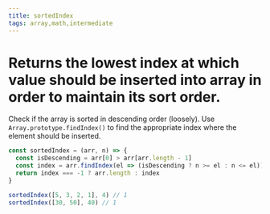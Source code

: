 ```yaml
---
title: sortedIndex
tags: array,math,intermediate
---
```


# Returns the lowest index at which value should be inserted into array in order to maintain its sort order.

Check if the array is sorted in descending order (loosely).
Use `Array.prototype.findIndex()` to find the appropriate index where the element should be inserted.

```js
const sortedIndex = (arr, n) => {
  const isDescending = arr[0] > arr[arr.length - 1]
  const index = arr.findIndex(el => (isDescending ? n >= el : n <= el))
  return index === -1 ? arr.length : index
}
```

```js
sortedIndex([5, 3, 2, 1], 4) // 1
sortedIndex([30, 50], 40) // 1
```
